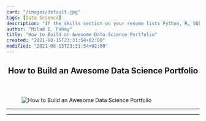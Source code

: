 ```yaml
---
card: "/images/default.jpg"
tags: [Data Science]
description: "If the skills section on your resume lists Python, R, SQL, Ma"
author: "Milad E. Fahmy"
title: "How to Build an Awesome Data Science Portfolio"
created: "2021-08-15T23:31:54+02:00"
modified: "2021-08-15T23:31:54+02:00"
---
```

<div class="site-wrapper">
<main id="site-main" class="site-main outer">
<div class="inner">
<article class="post-full post tag-data-science tag-portfolio tag-job-hunting tag-jobs ">
<header class="post-full-header">
<h1 class="post-full-title">How to Build an Awesome Data Science Portfolio</h1>
</header>
<figure class="post-full-image">
<picture>
<source media="(max-width: 700px)" sizes="1px" srcset="data:image/gif;base64,R0lGODlhAQABAIAAAAAAAP///yH5BAEAAAAALAAAAAABAAEAAAIBRAA7 1w">
<source media="(min-width: 701px)" sizes="(max-width: 800px) 400px,
(max-width: 1170px) 700px,
1400px" srcset="/news/content/images/size/w300/2020/09/7.jpeg 300w,
/news/content/images/size/w600/2020/09/7.jpeg 600w,
/news/content/images/size/w1000/2020/09/7.jpeg 1000w,
/news/content/images/size/w2000/2020/09/7.jpeg 2000w">
<img onerror="this.style.display='none'" src="/news/content/images/size/w2000/2020/09/7.jpeg" alt="How to Build an Awesome Data Science Portfolio">
</picture>
</figure>
<section class="post-full-content">
<div class="post-content">
</div>
<hr>
<hr>
</section>
</article>
</div>
</main>
</div>
<!-- Google Tag Manager (noscript) -->
<!-- End Google Tag Manager (noscript) -->
